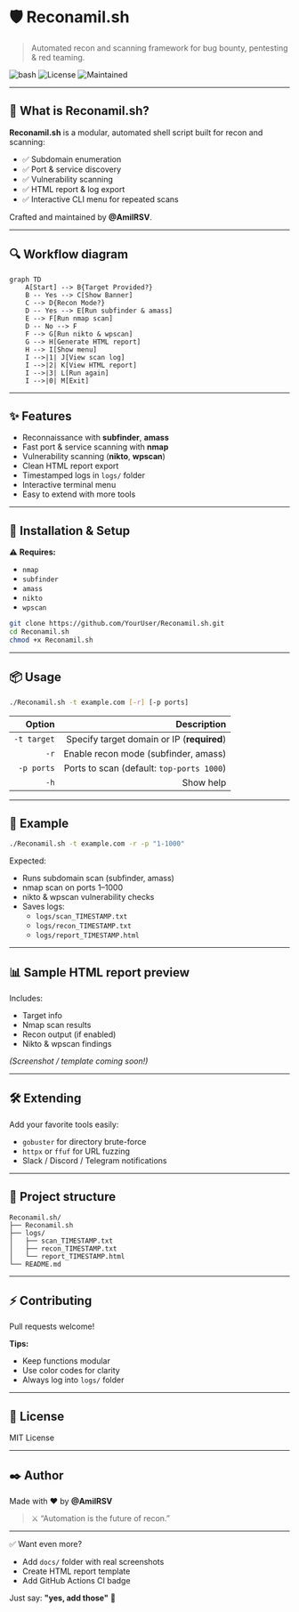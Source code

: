 # 🛡️ Reconamil.sh
> Automated recon and scanning framework for bug bounty, pentesting & red teaming.

![bash](https://img.shields.io/badge/Shell-Bash-green?style=for-the-badge)
![License](https://img.shields.io/badge/License-MIT-blue?style=for-the-badge)
![Maintained](https://img.shields.io/badge/Maintained%3F-yes-purple?style=for-the-badge)

---

## 🚀 What is Reconamil.sh?
**Reconamil.sh** is a modular, automated shell script built for recon and scanning:

- ✅ Subdomain enumeration  
- ✅ Port & service discovery  
- ✅ Vulnerability scanning  
- ✅ HTML report & log export  
- ✅ Interactive CLI menu for repeated scans

Crafted and maintained by **@AmilRSV**.

---

## 🔍 Workflow diagram

```mermaid
graph TD
    A[Start] --> B{Target Provided?}
    B -- Yes --> C[Show Banner]
    C --> D{Recon Mode?}
    D -- Yes --> E[Run subfinder & amass]
    E --> F[Run nmap scan]
    D -- No --> F
    F --> G[Run nikto & wpscan]
    G --> H[Generate HTML report]
    H --> I[Show menu]
    I -->|1| J[View scan log]
    I -->|2| K[View HTML report]
    I -->|3| L[Run again]
    I -->|0| M[Exit]
```

---

## ✨ Features

- Reconnaissance with **subfinder**, **amass**
- Fast port & service scanning with **nmap**
- Vulnerability scanning (**nikto**, **wpscan**)
- Clean HTML report export
- Timestamped logs in `logs/` folder
- Interactive terminal menu
- Easy to extend with more tools

---

## 🧰 Installation & Setup

⚠️ **Requires:**
- `nmap`
- `subfinder`
- `amass`
- `nikto`
- `wpscan`

```bash
git clone https://github.com/YourUser/Reconamil.sh.git
cd Reconamil.sh
chmod +x Reconamil.sh
```

---

## 📦 Usage

```bash
./Reconamil.sh -t example.com [-r] [-p ports]
```

| Option       | Description                                         |
|-------------:|----------------------------------------------------:|
| `-t target`  | Specify target domain or IP (**required**)         |
| `-r`         | Enable recon mode (subfinder, amass)               |
| `-p ports`   | Ports to scan (default: `top-ports 1000`)         |
| `-h`         | Show help                                          |

---

## 🧪 Example

```bash
./Reconamil.sh -t example.com -r -p "1-1000"
```

Expected:
- Runs subdomain scan (subfinder, amass)
- nmap scan on ports 1–1000
- nikto & wpscan vulnerability checks
- Saves logs:
  - `logs/scan_TIMESTAMP.txt`
  - `logs/recon_TIMESTAMP.txt`
  - `logs/report_TIMESTAMP.html`

---

## 📊 Sample HTML report preview

Includes:
- Target info
- Nmap scan results
- Recon output (if enabled)
- Nikto & wpscan findings

*(Screenshot / template coming soon!)*

---

## 🛠️ Extending

Add your favorite tools easily:
- `gobuster` for directory brute-force
- `httpx` or `ffuf` for URL fuzzing
- Slack / Discord / Telegram notifications

---

## 📂 Project structure

```plaintext
Reconamil.sh/
├── Reconamil.sh
├── logs/
│   ├── scan_TIMESTAMP.txt
│   ├── recon_TIMESTAMP.txt
│   └── report_TIMESTAMP.html
└── README.md
```

---

## ⚡ Contributing

Pull requests welcome!

**Tips:**
- Keep functions modular
- Use color codes for clarity
- Always log into `logs/` folder

---

## 📜 License

MIT License

---

## ✒️ Author

Made with ❤️ by **@AmilRSV**

> ⚔️ “Automation is the future of recon.”

---

✅ Want even more?
- Add `docs/` folder with real screenshots  
- Create HTML report template  
- Add GitHub Actions CI badge  

Just say: **"yes, add those"** 🚀
